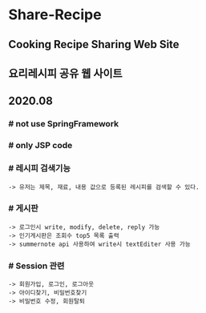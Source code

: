 # Share-Recipe
## Cooking Recipe Sharing Web Site
## 요리레시피 공유 웹 사이트
## 2020.08

### # not use SpringFramework
### # only JSP code


### # 레시피 검색기능
    -> 유저는 제목, 재료, 내용 값으로 등록된 레시피를 검색할 수 있다.
    
### # 게시판
    -> 로그인시 write, modify, delete, reply 가능
    -> 인기게시판은 조회수 top5 목록 출력
    -> summernote api 사용하여 write시 textEditer 사용 가능

### # Session 관련
    -> 회원가입, 로그인, 로그아웃
    -> 아이디찾기, 비밀번호찾기
    -> 비밀번호 수정, 회원탈퇴
    

